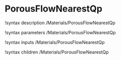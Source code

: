 # PorousFlowNearestQp

!syntax description /Materials/PorousFlowNearestQp

!syntax parameters /Materials/PorousFlowNearestQp

!syntax inputs /Materials/PorousFlowNearestQp

!syntax children /Materials/PorousFlowNearestQp
